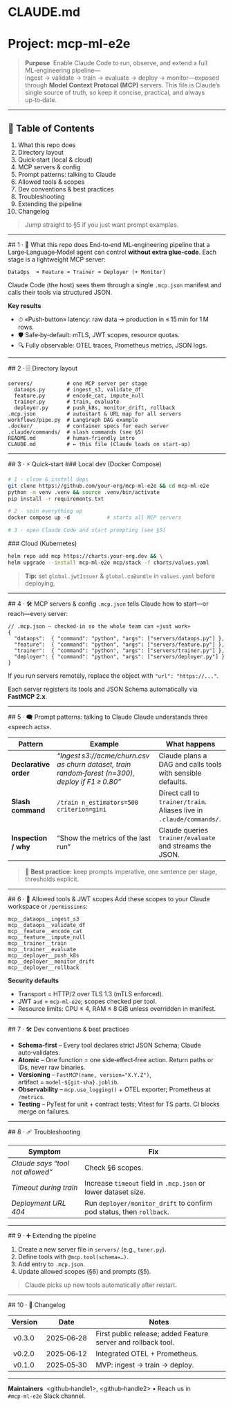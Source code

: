 # CLAUDE.md

# Project: mcp-ml-e2e

> **Purpose**  Enable Claude Code to run, observe, and extend a full ML‑engineering pipeline—ingest → validate → train → evaluate → deploy → monitor—exposed through **Model Context Protocol (MCP)** servers. This file is Claude’s single source of truth, so keep it concise, practical, and always up‑to‑date.

---

## 📑 Table of Contents

1. What this repo does
2. Directory layout
3. Quick‑start (local & cloud)
4. MCP servers & config
5. Prompt patterns: talking to Claude
6. Allowed tools & scopes
7. Dev conventions & best practices
8. Troubleshooting
9. Extending the pipeline
10. Changelog

> Jump straight to §5 if you just want prompt examples.

---

\## 1 · 🚀 What this repo does
End‑to‑end ML‑engineering pipeline that a Large‑Language‑Model agent can control **without extra glue‑code**. Each stage is a lightweight MCP server:

```text
DataOps  ➜ Feature ➜ Trainer ➜ Deployer (+ Monitor)
```

Claude Code (the host) sees them through a single `.mcp.json` manifest and calls their tools via structured JSON.

**Key results**

* ⏱ «Push‑button» latency: raw data → production in ≤ 15 min for 1 M rows.
* 🛡 Safe‑by‑default: mTLS, JWT scopes, resource quotas.
* 🔍 Fully observable: OTEL traces, Prometheus metrics, JSON logs.

---

\## 2 · 🗄️ Directory layout

```text
servers/           # one MCP server per stage
  dataops.py       # ingest_s3, validate_df
  feature.py       # encode_cat, impute_null
  trainer.py       # train, evaluate
  deployer.py      # push_k8s, monitor_drift, rollback
.mcp.json          # autostart & URL map for all servers
workflows/pipe.py  # LangGraph DAG example
.docker/           # container specs for each server
.claude/commands/  # slash commands (see §5)
README.md          # human‑friendly intro
CLAUDE.md          # ← this file (Claude loads on start‑up)
```

---

\## 3 · ⚡ Quick‑start
\### Local dev (Docker Compose)

```bash
# 1 · clone & install deps
git clone https://github.com/your‑org/mcp‑ml‑e2e && cd mcp‑ml‑e2e
python -m venv .venv && source .venv/bin/activate
pip install -r requirements.txt

# 2 · spin everything up
docker compose up ‑d            # starts all MCP servers

# 3 · open Claude Code and start prompting (see §5)
```

\### Cloud (Kubernetes)

```bash
helm repo add mcp https://charts.your‑org.dev && \
helm upgrade --install mcp‑ml‑e2e mcp/stack -f charts/values.yaml
```

> **Tip:** set `global.jwtIssuer` & `global.caBundle` in `values.yaml` before deploying.

---

\## 4 · 🛠 MCP servers & config
`.mcp.json` tells Claude how to start—or reach—every server:

```jsonc
// .mcp.json – checked‑in so the whole team can «just work»
{
  "dataops":  { "command": "python", "args": ["servers/dataops.py"] },
  "feature":  { "command": "python", "args": ["servers/feature.py"] },
  "trainer":  { "command": "python", "args": ["servers/trainer.py"] },
  "deployer": { "command": "python", "args": ["servers/deployer.py"] }
}
```

If you run servers remotely, replace the object with `"url": "https://..."`.

Each server registers its tools and JSON Schema automatically via **FastMCP 2.x**.

---

\## 5 · 🗨️ Prompt patterns: talking to Claude
Claude understands three «speech acts».

| Pattern               | Example                                                                                           | What happens                                                         |
| --------------------- | ------------------------------------------------------------------------------------------------- | -------------------------------------------------------------------- |
| **Declarative order** | *“Ingest s3://acme/churn.csv as churn dataset, train random‑forest (n=300), deploy if F1 ≥ 0.80”* | Claude plans a DAG and calls tools with sensible defaults.           |
| **Slash command**     | `/train n_estimators=500 criterion=gini`                                                          | Direct call to `trainer/train`. Aliases live in `.claude/commands/`. |
| **Inspection / why**  | “Show the metrics of the last run”                                                                | Claude queries `trainer/evaluate` and streams the JSON.              |

> 🧠 **Best practice:** keep prompts imperative, one sentence per stage, thresholds explicit.

---

\## 6 · 🔐 Allowed tools & JWT scopes
Add these scopes to your Claude workspace or `/permissions`:

```
mcp__dataops__ingest_s3
mcp__dataops__validate_df
mcp__feature__encode_cat
mcp__feature__impute_null
mcp__trainer__train
mcp__trainer__evaluate
mcp__deployer__push_k8s
mcp__deployer__monitor_drift
mcp__deployer__rollback
```

**Security defaults**

* Transport = HTTP/2 over TLS 1.3 (mTLS enforced).
* JWT `aud` = `mcp‑ml‑e2e`; scopes checked per tool.
* Resource limits: CPU ≤ 4, RAM ≤ 8 GiB unless overridden in manifest.

---

\## 7 · 🛠️ Dev conventions & best practices

* **Schema‑first** – Every tool declares strict JSON Schema; Claude auto‑validates.
* **Atomic** – One function = one side‑effect‑free action. Return paths or IDs, never raw binaries.
* **Versioning** – `FastMCP(name, version="X.Y.Z")`, artifact = `model‑${git‑sha}.joblib`.
* **Observability** – `mcp.use_logging()` + OTEL exporter; Prometheus at `/metrics`.
* **Testing** – PyTest for unit + contract tests; Vitest for TS parts. CI blocks merge on failures.

---

\## 8 · 🩹 Troubleshooting

| Symptom                          | Fix                                                                  |
| -------------------------------- | -------------------------------------------------------------------- |
| *Claude says “tool not allowed”* | Check §6 scopes.                                                     |
| *Timeout during train*           | Increase `timeout` field in `.mcp.json` or lower dataset size.       |
| *Deployment URL 404*             | Run `deployer/monitor_drift` to confirm pod status, then `rollback`. |

---

\## 9 · ➕ Extending the pipeline

1. Create a new server file in `servers/` (e.g., `tuner.py`).
2. Define tools with `@mcp.tool(schema=…)`.
3. Add entry to `.mcp.json`.
4. Update allowed scopes (§6) and prompts (§5).

> Claude picks up new tools automatically after restart.

---

\## 10 · 📜 Changelog

| Version  | Date         | Notes                                                         |
| -------- | ------------ | ------------------------------------------------------------- |
|  v0.3.0  |  2025‑06‑28  | First public release; added Feature server and rollback tool. |
|  v0.2.0  |  2025‑06‑12  | Integrated OTEL + Prometheus.                                 |
|  v0.1.0  |  2025‑05‑30  | MVP: ingest → train → deploy.                                 |

---

**Maintainers**  \<github‑handle1>, \<github‑handle2>  • Reach us in `#mcp‑ml‑e2e` Slack channel.
